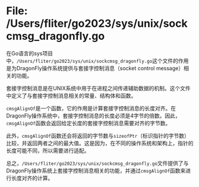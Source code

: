 # File: /Users/fliter/go2023/sys/unix/sockcmsg_dragonfly.go

在Go语言的sys项目中，`/Users/fliter/go2023/sys/unix/sockcmsg_dragonfly.go`这个文件的作用是为DragonFly操作系统提供与套接字控制消息（socket control message）相关的功能。

套接字控制消息是在UNIX系统中用于在进程之间传递辅助数据的机制。这个文件中定义了与套接字控制消息相关的常量、结构体和函数。

`cmsgAlignOf`是一个函数，它的作用是计算套接字控制消息的长度对齐。在DragonFly操作系统中，套接字控制消息的长度必须是4字节的倍数。因此，`cmsgAlignOf`函数会返回给定长度的套接字控制消息需要对齐的字节数。

此外，`cmsgAlignOf`函数还会将返回的字节数与`sizeofPtr`（标识指针的字节数）比较，并返回两者之间的最大值。这是因为，在不同的操作系统和架构上，指针的长度可能不同，所以需要进行适配。

总之，`/Users/fliter/go2023/sys/unix/sockcmsg_dragonfly.go`文件提供了与DragonFly操作系统上套接字控制消息相关的功能，并通过`cmsgAlignOf`函数来进行长度对齐的计算。


